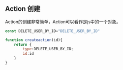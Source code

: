 ## Action 创建  

Action的创建非常简单，Action可以看作是js中的一个对象。

```js
const DELETE_USER_BY_ID="DELETE_USER_BY_ID"

function createaction(id){
    return {
        type:DELETE_USER_BY_ID;
        id:id
    }
}
```



